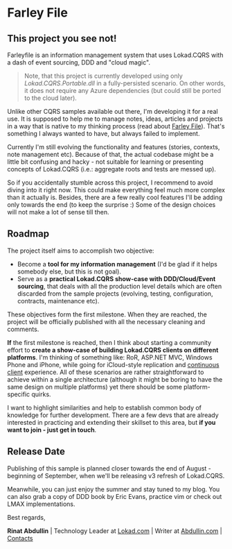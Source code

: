 # Farley File
## This project you see not!

Farleyfile is an information management system that uses Lokad.CQRS with a dash of event sourcing, DDD and "cloud magic".

> Note, that this project is currently developed using only _Lokad.CQRS.Portable.dll_ in a fully-persisted scenario. On other words, it does not require any Azure dependencies (but could still be ported to the cloud later).

Unlike other CQRS samples available out there, I'm developing it for a real use. It is supposed to help me to manage notes, ideas, articles and projects in a way that is native to my thinking process (read about [Farley File](http://en.wikipedia.org/wiki/Farley_File)). That's something I always wanted to have, but always failed to implement.

Currently I'm still evolving the functionality and features (stories, contexts, note management etc). Because of that, the actual codebase might be a little bit confusing and hacky - not suitable for learning or presenting concepts of Lokad.CQRS (i.e.: aggregate roots and tests are messed up).

So if you accidentally stumble across this project, I recommend to avoid diving into it right now. This could make everything feel much more complex than it actually is. Besides, there are a few really cool features I'll be adding only towards the end (to keep the surprise :) Some of the design choices will not make a lot of sense till then.

## Roadmap

The project itself aims to accomplish two objective:

* Become a **tool for my information management** (I'd be glad if it helps somebody else, but this is not goal).
* Serve as a **practical Lokad.CQRS show-case with DDD/Cloud/Event sourcing**, that deals with all the production level details which are often discarded from the sample projects (evolving, testing, configuration, contracts, maintenance etc).

These objectives form the first milestone. When they are reached, the project will be officially published with all the necessary cleaning and comments.

**If** the first milestone is reached, then I think about starting a community effort to **create a show-case of building Lokad.CQRS clients on different platforms**. I'm thinking of something like: RoR, ASP.NET MVC, Windows Phone and iPhone, while going for iCloud-style replication and [continuous client](http://kellabyte.com/2011/05/26/continuous-client-our-multi-device-dream-but-how-do-we-build-it/) experience. All of these scenarios are rather straightforward to achieve within a single architecture (although it might be boring to have the same design on multiple platforms) yet there should be some platform-specific quirks.

I want to highlight similarities and help to establish common body of knowledge for further development. There are a few devs that are already interested in practicing and extending their skillset to this area, but **if you want to join - just get in touch**.


## Release Date

Publishing of this sample is planned closer towards the end of August - beginning of September, when we'll be releasing v3 refresh of Lokad.CQRS.

Meanwhile, you can just enjoy the summer and stay tuned to my blog. You can also grab a copy of DDD book by Eric Evans, practice vim or check out LMAX implementations.

Best regards,

**Rinat Abdullin** | Technology Leader at [Lokad.com](http://lokad.com) | Writer at [Abdullin.com](http://abdullin.com) | [Contacts](http://abdullin.com/contact/)
